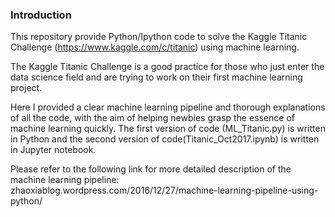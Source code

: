 ### Introduction

This repository provide Python/Ipython code to solve the Kaggle Titanic Challenge (https://www.kaggle.com/c/titanic) using machine learning.

The Kaggle Titanic Challenge is a good practice for those who just enter the data science field and are trying to work on their first machine learning project. 

Here I provided a clear machine learning pipeline and thorough explanations of all the code, with the aim of helping newbies grasp the essence of machine learning quickly. The first version of code (ML_Titanic.py) is written in Python and the second version of code(Titanic_Oct2017.ipynb) is written in Jupyter notebook.

Please refer to the following link for more detailed description of the machine learning pipeline: zhaoxiablog.wordpress.com/2016/12/27/machine-learning-pipeline-using-python/
